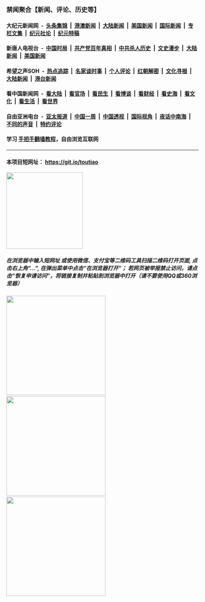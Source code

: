 ### 禁闻聚合【新闻、评论、历史等】

#### 大纪元新闻网 &nbsp;-&nbsp; [头条集锦](indexes/E头条集锦.md?t=02090022) &nbsp;|&nbsp; [港澳新闻](indexes/E港澳新闻.md?t=02090022)  &nbsp;|&nbsp; [大陆新闻](indexes/E大陆新闻.md?t=02090022) &nbsp;|&nbsp; [美国新闻](indexes/E美国新闻.md?t=02090022) &nbsp;|&nbsp; [国际新闻](indexes/E国际新闻.md?t=02090022) &nbsp;|&nbsp; [专栏文集](indexes/E专栏文集.md?t=02090022) &nbsp;|&nbsp; [纪元社论](indexes/E纪元社论.md?t=02090022) &nbsp;|&nbsp; [纪元特稿](indexes/E纪元特稿.md?t=02090022) 

#### 新唐人电视台 &nbsp;-&nbsp; [中国时局](indexes/N中国时局.md?t=02090022) &nbsp;|&nbsp; [共产党百年真相](indexes/N共产党百年真相.md?t=02090022) &nbsp;|&nbsp; [中共杀人历史](indexes/N中共杀人历史.md?t=02090022) &nbsp;|&nbsp; [文史漫步](indexes/N文史漫步.md?t=02090022) &nbsp;|&nbsp; [大陆新闻](indexes/N大陆新闻.md?t=02090022) &nbsp;|&nbsp; [美国新闻](indexes/N美国新闻.md?t=02090022)

#### 希望之声SOH &nbsp;-&nbsp; [热点追踪](indexes/H热点追踪.md?t=02090022) &nbsp;|&nbsp; [名家谈时事](indexes/H名家谈时事.md?t=02090022) &nbsp;|&nbsp; [个人评论](indexes/H个人评论.md?t=02090022)  &nbsp;|&nbsp; [红朝解密](indexes/H红朝解密.md?t=02090022) &nbsp;|&nbsp; [文化寻根](indexes/H文化寻根.md?t=02090022) &nbsp;|&nbsp; [大陆新闻](indexes/H大陆新闻.md?t=02090022) &nbsp;|&nbsp; [港台新闻](indexes/H港台新闻.md?t=02090022)

#### 看中国新闻网 &nbsp;-&nbsp; [看大陆](indexes/S看大陆.md?t=02090022) &nbsp;|&nbsp; [看官场](indexes/S看官场.md?t=02090022) &nbsp;|&nbsp; [看民生](indexes/S看民生.md?t=02090022)  &nbsp;|&nbsp; [看博谈](indexes/S看博谈.md?t=02090022) &nbsp;|&nbsp; [看财经](indexes/S看财经.md?t=02090022) &nbsp;|&nbsp; [看史海](indexes/S看史海.md?t=02090022) &nbsp;|&nbsp; [看文化](indexes/S看文化.md?t=02090022) &nbsp;|&nbsp; [看生活](indexes/S看生活.md?t=02090022) &nbsp;|&nbsp; [看世界](indexes/S看世界.md?t=02090022)

#### 自由亚洲电台 &nbsp;-&nbsp; [亚太报道](indexes/R亚太报道.md?t=02090022) &nbsp;|&nbsp; [中国一周](indexes/R中国一周.md?t=02090022) &nbsp;|&nbsp; [中国透视](indexes/R中国透视.md?t=02090022)  &nbsp;|&nbsp; [国际视角](indexes/R国际视角.md?t=02090022) &nbsp;|&nbsp; [夜话中南海](indexes/R夜话中南海.md?t=02090022) &nbsp;|&nbsp; [不同的声音](indexes/R不同的声音.md?t=02090022) &nbsp;|&nbsp; [特约评论](indexes/R特约评论.md?t=02090022)

#### 学习 [手把手翻墙教程](https://github.com/gfw-breaker/guides/wiki)，自由浏览互联网

----

#### 本项目短网址： https://git.io/toutiao
<img src="https://raw.githubusercontent.com/gfw-breaker/banned-news/master/scripts/img/qr.png" width="200px"/>  

##### 在浏览器中输入短网址 或使用微信、支付宝等二维码工具扫描二维码打开页面, 点击右上角"...", 在弹出菜单中点击“在浏览器打开”； 若网页被举报禁止访问，请点击“恢复申请访问”，将链接复制并粘贴到浏览器中打开（请不要使用QQ或360浏览器）

<img src="https://raw.githubusercontent.com/gfw-breaker/banned-news/master/scripts/img/1.png" width="260px"/> &nbsp; <img src="https://raw.githubusercontent.com/gfw-breaker/banned-news/master/scripts/img/2.png" width="260px"/> &nbsp; <img src="https://raw.githubusercontent.com/gfw-breaker/banned-news/master/scripts/img/3.png" width="260px"/>
